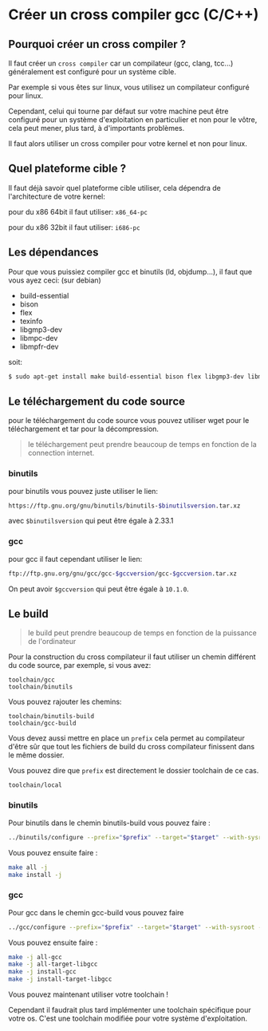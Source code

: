 
# Créer un cross compiler gcc (C/C++)

## Pourquoi créer un cross compiler ? 

Il faut créer un `cross compiler` car un compilateur (gcc, clang, tcc...) généralement est configuré pour un système cible. 

Par exemple si vous êtes sur linux, vous utilisez un compilateur configuré pour linux. 

Cependant, celui qui tourne par défaut sur votre machine peut être configuré pour un système d'exploitation en particulier et non pour le vôtre, cela peut mener, plus tard, à d'importants problèmes. 

Il faut alors utiliser un cross compiler pour votre kernel et non pour linux.

## Quel plateforme cible ? 

Il faut déjà savoir quel plateforme cible utiliser, cela dépendra de l'architecture de votre kernel:


pour du x86 64bit il faut utiliser: 
`x86_64-pc`

pour du x86 32bit il faut utiliser: 
`i686-pc`

## Les dépendances

Pour que vous puissiez compiler gcc et binutils (ld, objdump...), il faut que vous ayez ceci: (sur debian)

- build-essential
- bison
- flex
- texinfo
- libgmp3-dev
- libmpc-dev
- libmpfr-dev

soit: 
```bash
$ sudo apt-get install make build-essential bison flex libgmp3-dev libmpc-dev libmpfr-dev texinfo wget gcc binutils
```

## Le téléchargement du code source 

pour le téléchargement du code source vous pouvez utiliser wget pour le téléchargement et tar pour la décompression.

> le téléchargement peut prendre beaucoup de temps en fonction de la connection internet.

### binutils 

pour binutils vous pouvez juste utiliser le lien: 
```bash
https://ftp.gnu.org/gnu/binutils/binutils-$binutilsversion.tar.xz
```
avec `$binutilsversion` qui peut être égale à 2.33.1 

### gcc 

pour gcc il faut cependant utiliser le lien: 
```bash
ftp://ftp.gnu.org/gnu/gcc/gcc-$gccversion/gcc-$gccversion.tar.xz

```

On peut avoir `$gccversion` qui peut être égale à `10.1.0`.

## Le build

> le build peut prendre beaucoup de temps en fonction de la puissance de l'ordinateur

Pour la construction du cross compilateur il faut utiliser un chemin différent du code source, par exemple, si vous avez: 
```
toolchain/gcc
toolchain/binutils
```

Vous pouvez rajouter les chemins: 
```
toolchain/binutils-build
toolchain/gcc-build 
```

Vous devez aussi mettre en place un `prefix` cela permet au compilateur d'être sûr que tout les fichiers de build du cross compilateur finissent dans le même dossier. 

Vous pouvez dire que `prefix` est directement le dossier toolchain de ce cas. 

```
toolchain/local
```

### binutils 

Pour binutils dans le chemin binutils-build vous pouvez faire :

```bash
../binutils/configure --prefix="$prefix" --target="$target" --with-sysroot --disable-nls --disable-werror 
```

Vous pouvez ensuite faire :

```bash
make all -j
make install -j
```

### gcc 

Pour gcc dans le chemin gcc-build vous pouvez faire 

```bash
../gcc/configure --prefix="$prefix" --target="$target" --with-sysroot --disable-nls --enable-languages=c,c++ --with-newlib
```

Vous pouvez ensuite faire :

```bash
make -j all-gcc 
make -j all-target-libgcc
make -j install-gcc 
make -j install-target-libgcc
```

Vous pouvez maintenant utiliser votre toolchain !

Cependant il faudrait plus tard implémenter une toolchain spécifique pour votre os. 
C'est une toolchain modifiée pour votre système d'exploitation.